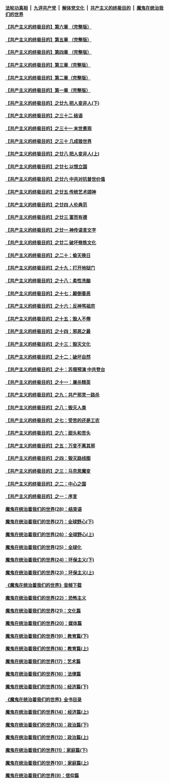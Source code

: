 

####  [法轮功真相](../../../../basic/blob/master/README.md?t=06260202) &nbsp;|&nbsp; [九评共产党](../../../../9ping.md/blob/master/README.md?t=06260202) &nbsp;|&nbsp; [解体党文化](../../../../jtdwh.md/blob/master/README.md?t=06260202)  &nbsp;|&nbsp; [共产主义的终极目的](../../../../gczydzjmd.md/blob/master/README.md?t=06260202) &nbsp;|&nbsp; [魔鬼在统治我们的世界](../../../../mgztzwmdsj.md/blob/master/README.md?t=06260202) 

#### [【共产主义的终极目的】第六章 （完整版）](../pages/nsc422/n11428913.md?t=06260202) 

#### [【共产主义的终极目的】第五章 （完整版）](../pages/nsc422/n11428912.md?t=06260202) 

#### [【共产主义的终极目的】第四章 （完整版）](../pages/nsc422/n11428907.md?t=06260202) 

#### [【共产主义的终极目的】第三章（完整版）](../pages/nsc422/n11428848.md?t=06260202) 

#### [【共产主义的终极目的】第二章（完整版）](../pages/nsc422/n11428831.md?t=06260202) 

#### [【共产主义的终极目的】第一章（完整版）](../pages/nsc422/n11417651.md?t=06260202) 

#### [【共产主义的终极目的】之廿九 把人变非人(下)](../pages/nsc422/n11344140.md?t=06260202) 

#### [【共产主义的终极目的】之三十二 结语](../pages/nsc422/n11360535.md?t=06260202) 

#### [【共产主义的终极目的】之三十一 末世景观](../pages/nsc422/n11351129.md?t=06260202) 

#### [【共产主义的终极目的】之三十 几成狼世界](../pages/nsc422/n11348280.md?t=06260202) 

#### [【共产主义的终极目的】之廿八 把人变非人(上)](../pages/nsc422/n11340492.md?t=06260202) 

#### [【共产主义的终极目的】之廿七 以恨立国](../pages/nsc422/n11336944.md?t=06260202) 

#### [【共产主义的终极目的】之廿六 中共对抗普世价值](../pages/nsc422/n11324785.md?t=06260202) 

#### [【共产主义的终极目的】之廿五 传统艺术颂神](../pages/nsc422/n11296396.md?t=06260202) 

#### [【共产主义的终极目的】之廿四 人伦典范](../pages/nsc422/n11296397.md?t=06260202) 

#### [【共产主义的终极目的】之廿三 富而有德](../pages/nsc422/n11283598.md?t=06260202) 

#### [【共产主义的终极目的】之廿一 神传语言文字](../pages/nsc422/n11263265.md?t=06260202) 

#### [【共产主义的终极目的】之廿二 破坏修炼文化](../pages/nsc422/n11245728.md?t=06260202) 

#### [【共产主义的终极目的】之二十：偷天换日](../pages/nsc422/n11238846.md?t=06260202) 

#### [【共产主义的终极目的】之十九：打开地狱门](../pages/nsc422/n11206376.md?t=06260202) 

#### [【共产主义的终极目的】之十八：柔性洗脑](../pages/nsc422/n11199994.md?t=06260202) 

#### [【共产主义的终极目的】之十七：颠倒善恶](../pages/nsc422/n11179782.md?t=06260202) 

#### [【共产主义的终极目的】之十六：反神骂祖宗](../pages/nsc422/n11166798.md?t=06260202) 

#### [【共产主义的终极目的】之十五：毁人不倦](../pages/nsc422/n11166792.md?t=06260202) 

#### [【共产主义的终极目的】之十四：邪恶之最](../pages/nsc422/n11150249.md?t=06260202) 

#### [【共产主义的终极目的】之十三：毁灭文化](../pages/nsc422/n11135227.md?t=06260202) 

#### [【共产主义的终极目的】之十二：破坏自然](../pages/nsc422/n11135214.md?t=06260202) 

#### [【共产主义的终极目的】之十：苏俄预演 中共登台](../pages/nsc422/n11118424.md?t=06260202) 

#### [【共产主义的终极目的】之十一：屠杀精英](../pages/nsc422/n11118442.md?t=06260202) 

#### [【共产主义的终极目的】之九：共产邪灵一路杀](../pages/nsc422/n11114139.md?t=06260202) 

#### [【共产主义的终极目的】之八：毁灭人类](../pages/nsc422/n11108503.md?t=06260202) 

#### [【共产主义的终极目的】之七：受苦的还是工农](../pages/nsc422/n11101809.md?t=06260202) 

#### [【共产主义的终极目的】之六：甜头和苦头](../pages/nsc422/n11096971.md?t=06260202) 

#### [【共产主义的终极目的】之五：万变不离其邪](../pages/nsc422/n11091285.md?t=06260202) 

#### [【共产主义的终极目的】之四：毁灭路线图](../pages/nsc422/n11086284.md?t=06260202) 

#### [【共产主义的终极目的】之三：马克思魔变](../pages/nsc422/n11061941.md?t=06260202) 

#### [【共产主义的终极目的】之二：中心之国](../pages/nsc422/n11047728.md?t=06260202) 

#### [【共产主义的终极目的】之一：序言](../pages/nsc422/n11086077.md?t=06260202) 

#### [魔鬼在统治着我们的世界(28)：结束语](../pages/nsc422/n10936246.md?t=06260202) 

#### [魔鬼在统治着我们的世界(27)：全球野心(下)](../pages/nsc422/n10928319.md?t=06260202) 

#### [魔鬼在统治着我们的世界(26)：全球野心(上)](../pages/nsc422/n10900318.md?t=06260202) 

#### [魔鬼在统治着我们的世界(25)：全球化](../pages/nsc422/n10788205.md?t=06260202) 

#### [魔鬼在统治着我们的世界(24)：环保主义(下)](../pages/nsc422/n10695307.md?t=06260202) 

#### [魔鬼在统治着我们的世界(23)：环保主义(上)](../pages/nsc422/n10688613.md?t=06260202) 

#### [《魔鬼在统治着我们的世界》音频下载](../pages/nsc422/n10635553.md?t=06260202) 

#### [魔鬼在统治着我们的世界(22)：恐怖主义](../pages/nsc422/n10614727.md?t=06260202) 

#### [魔鬼在统治着我们的世界(21)：文化篇](../pages/nsc422/n10597706.md?t=06260202) 

#### [魔鬼在统治着我们的世界(20)：媒体篇](../pages/nsc422/n10586579.md?t=06260202) 

#### [魔鬼在统治着我们的世界(19)：教育篇(下)](../pages/nsc422/n10564808.md?t=06260202) 

#### [魔鬼在统治着我们的世界(18)：教育篇(上)](../pages/nsc422/n10526970.md?t=06260202) 

#### [魔鬼在统治着我们的世界(17)：艺术篇](../pages/nsc422/n10499093.md?t=06260202) 

#### [魔鬼在统治着我们的世界(16)：法律篇](../pages/nsc422/n10485969.md?t=06260202) 

#### [魔鬼在统治着我们的世界(15)：经济篇(下)](../pages/nsc422/n10469975.md?t=06260202) 

#### [《魔鬼在统治着我们的世界》全书目录](../pages/nsc422/n10464261.md?t=06260202) 

#### [魔鬼在统治着我们的世界(14)：经济篇(上)](../pages/nsc422/n10457370.md?t=06260202) 

#### [魔鬼在统治着我们的世界(13)：政治篇(下)](../pages/nsc422/n10448270.md?t=06260202) 

#### [魔鬼在统治着我们的世界(12)：政治篇(上)](../pages/nsc422/n10444576.md?t=06260202) 

#### [魔鬼在统治着我们的世界(11)：家庭篇(下)](../pages/nsc422/n10440961.md?t=06260202) 

#### [魔鬼在统治着我们的世界(10)：家庭篇(上)](../pages/nsc422/n10435448.md?t=06260202) 

#### [魔鬼在统治着我们的世界(9)：信仰篇](../pages/nsc422/n10432159.md?t=06260202) 

